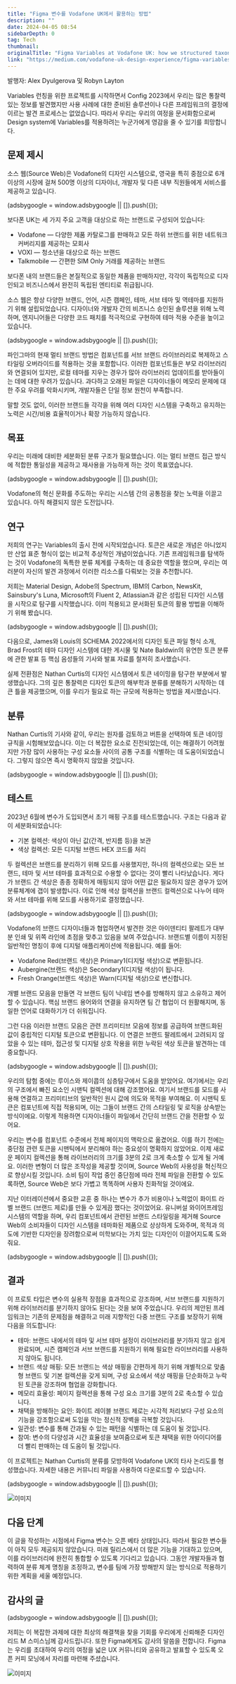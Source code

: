 ```yaml
---
title: "Figma 변수를 Vodafone UK에서 활용하는 방법"
description: ""
date: 2024-04-05 08:54
sidebarDepth: 0
tag: Tech
thumbnail: 
originalTitle: "Figma Variables at Vodafone UK: how we structured taxonomy for a complex multi-brand design system"
link: "https://medium.com/vodafone-uk-design-experience/figma-variables-at-vodafone-uk-how-we-structured-taxonomy-for-a-complex-multi-brand-design-system-693b1b95675f"
---
```



발행자: Alex Dyulgerova 및 Robyn Layton

Variables 런칭을 위한 프로젝트를 시작하면서 Config 2023에서 우리는 많은 통찰력있는 정보를 발견했지만 사용 사례에 대한 준비된 솔루션이나 다른 프레임워크의 결정에 이르는 발견 프로세스는 없었습니다. 따라서 우리는 우리의 여정을 문서화함으로써 Design system에 Variables를 적용하려는 누군가에게 영감을 줄 수 있기를 희망합니다.

## 문제 제시

소스 웹(Source Web)은 Vodafone의 디자인 시스템으로, 영국을 특히 중점으로 6개 이상의 시장에 걸쳐 500명 이상의 디자이너, 개발자 및 다른 내부 직원들에게 서비스를 제공하고 있습니다.

<!-- ui-log 수평형 -->
<ins class="adsbygoogle"
  style="display:block"
  data-ad-client="ca-pub-4877378276818686"
  data-ad-slot="9743150776"
  data-ad-format="auto"
  data-full-width-responsive="true"></ins>
<component is="script">
(adsbygoogle = window.adsbygoogle || []).push({});
</component>

보다폰 UK는 세 가지 주요 고객을 대상으로 하는 브랜드로 구성되어 있습니다:

- Vodafone — 다양한 제품 카탈로그를 판매하고 모든 하위 브랜드를 위한 네트워크 커버리지를 제공하는 모회사
- VOXI — 청소년을 대상으로 하는 브랜드
- Talkmobile — 간편한 SIM Only 거래를 제공하는 브랜드

보다폰 내의 브랜드들은 본질적으로 동일한 제품을 판매하지만, 각각이 독립적으로 디자인되고 비즈니스에서 완전히 독립된 엔티티로 취급됩니다.

소스 웹은 항상 다양한 브랜드, 언어, 시즌 캠페인, 테마, 서브 테마 및 역테마를 지원하기 위해 설립되었습니다. 디자이너와 개발자 간의 비즈니스 승인된 솔루션을 위해 노력하며, 엔지니어들은 다양한 코드 패치를 적극적으로 구현하여 테마 적용 수준을 높이고 있습니다.

<!-- ui-log 수평형 -->
<ins class="adsbygoogle"
  style="display:block"
  data-ad-client="ca-pub-4877378276818686"
  data-ad-slot="9743150776"
  data-ad-format="auto"
  data-full-width-responsive="true"></ins>
<component is="script">
(adsbygoogle = window.adsbygoogle || []).push({});
</component>

파인그마의 현재 멀티 브랜드 방법은 컴포넌트를 서브 브랜드 라이브러리로 복제하고 스타일링 오버라이드를 적용하는 것을 포함합니다. 이러한 컴포넌트들은 부모 라이브러리와 연결되어 있지만, 로컬 테마를 지우는 경우가 많아 라이브러리 업데이트를 받아들이는 데에 대한 우려가 있습니다. 과다하고 오래된 파일은 디자이너들이 메모리 문제에 대한 주요 우려를 악화시키며, 개발자들은 단일 정보 원천이 부족합니다.

말할 것도 없이, 이러한 브랜드들 각각을 위해 여러 디자인 시스템을 구축하고 유지하는 노력은 시간/비용 효율적이거나 확장 가능하지 않습니다.

## 목표

우리는 미래에 대비한 세분화된 분류 구조가 필요했습니다. 이는 멀티 브랜드 접근 방식에 적합한 통일성을 제공하고 재사용을 가능하게 하는 것이 목표였습니다.

<!-- ui-log 수평형 -->
<ins class="adsbygoogle"
  style="display:block"
  data-ad-client="ca-pub-4877378276818686"
  data-ad-slot="9743150776"
  data-ad-format="auto"
  data-full-width-responsive="true"></ins>
<component is="script">
(adsbygoogle = window.adsbygoogle || []).push({});
</component>

Vodafone의 혁신 문화를 주도하는 우리는 시스템 간의 공통점을 찾는 노력을 이끌고 있습니다. 아직 해결되지 않은 도전입니다.

## 연구

저희의 연구는 Variables의 출시 전에 시작되었습니다. 토큰은 새로운 개념은 아니었지만 산업 표준 형식이 없는 비교적 추상적인 개념이었습니다. 기존 프레임워크를 탐색하는 것이 Vodafone의 독특한 분류 체계를 구축하는 데 중요한 역할을 했으며, 우리는 여러분이 자신의 발견 과정에서 이러한 리소스를 다뤄보는 것을 추천합니다.

저희는 Material Design, Adobe의 Spectrum, IBM의 Carbon, NewsKit, Sainsbury's Luna, Microsoft의 Fluent 2, Atlassian과 같은 성립된 디자인 시스템을 시작으로 탐구를 시작했습니다. 이미 적용되고 문서화된 토큰의 활용 방법을 이해하기 위해 봤습니다.

<!-- ui-log 수평형 -->
<ins class="adsbygoogle"
  style="display:block"
  data-ad-client="ca-pub-4877378276818686"
  data-ad-slot="9743150776"
  data-ad-format="auto"
  data-full-width-responsive="true"></ins>
<component is="script">
(adsbygoogle = window.adsbygoogle || []).push({});
</component>

다음으로, James와 Louis의 SCHEMA 2022에서의 디자인 토큰 파일 형식 소개, Brad Frost의 테마 디자인 시스템에 대한 게시물 및 Nate Baldwin의 유연한 토큰 분류에 관한 발표 등 핵심 음성들의 기사와 발표 자료를 철저히 조사했습니다.

실제 전환점은 Nathan Curtis의 디자인 시스템에서 토큰 네이밍을 탐구한 부분에서 발생했습니다. 그의 깊은 통찰력은 디자인 토큰의 해부학과 분류를 분해하기 시작하는 데 큰 틀을 제공했으며, 이를 우리가 필요로 하는 규모에 적용하는 방법을 제시했습니다.

## 분류

Nathan Curtis의 기사와 같이, 우리는 원자를 검토하고 버튼을 선택하여 토큰 네이밍 규칙을 시험해보았습니다. 이는 더 복잡한 요소로 진전되었는데, 이는 해결하기 어려웠지만 가장 많이 사용하는 구성 요소들 사이의 공통 구조를 식별하는 데 도움이되었습니다. 그렇지 않으면 즉시 명확하지 않았을 것입니다.

<!-- ui-log 수평형 -->
<ins class="adsbygoogle"
  style="display:block"
  data-ad-client="ca-pub-4877378276818686"
  data-ad-slot="9743150776"
  data-ad-format="auto"
  data-full-width-responsive="true"></ins>
<component is="script">
(adsbygoogle = window.adsbygoogle || []).push({});
</component>

## 테스트

2023년 6월에 변수가 도입되면서 초기 매핑 구조를 테스트했습니다. 구조는 다음과 같이 세분화되었습니다:

- 기본 컬렉션: 색상이 아닌 값(간격, 반지름 등)을 보관
- 색상 컬렉션: 모든 디지털 브랜드 HEX 코드를 처리

두 컬렉션은 브랜드를 분리하기 위해 모드를 사용했지만, 하나의 컬렉션으로는 모든 브랜드, 테마 및 서브 테마를 효과적으로 수용할 수 없다는 것이 빨리 나타났습니다. 게다가 브랜드 간 색상은 종종 정확하게 매핑되지 않아 어떤 값은 필요하지 않은 경우가 있어 분류체계에 갭이 발생합니다. 이로 인해 색상 컬렉션을 브랜드 컬렉션으로 나누어 테마와 서브 테마를 위해 모드를 사용하기로 결정했습니다.

<!-- ui-log 수평형 -->
<ins class="adsbygoogle"
  style="display:block"
  data-ad-client="ca-pub-4877378276818686"
  data-ad-slot="9743150776"
  data-ad-format="auto"
  data-full-width-responsive="true"></ins>
<component is="script">
(adsbygoogle = window.adsbygoogle || []).push({});
</component>

Vodafone의 브랜드 디자이너들과 협업하면서 발견한 것은 아이덴티티 팔레트가 대부분 인쇄 및 위쪽 라인에 초점을 맞추고 있음을 보여 주었습니다. 브랜드별 이름이 지정된 일반적인 명칭이 후에 디지털 애플리케이션에 적용됩니다. 예를 들어:

- Vodafone Red(브랜드 색상)은 Primary1(디지털 색상)으로 변환됩니다.
- Aubergine(브랜드 색상)은 Secondary1(디지털 색상)이 됩니다.
- Fresh Orange(브랜드 색상)은 Warn(디지털 색상)으로 변신합니다.

개별 브랜드 모음을 만들면 각 브랜드 팀이 닉네임 변수를 방해하지 않고 소유하고 제어할 수 있습니다. 핵심 브랜드 용어와의 연결을 유지하면 팀 간 협업이 더 원활해지며, 동일한 언어로 대화하기가 더 쉬워집니다.

그런 다음 이러한 브랜드 모음은 관련 프리미티브 모음에 정보를 공급하여 브랜드화된 값이 중립적인 디지털 토큰으로 변환됩니다. 이 연결은 브랜드 팔레트에서 고려되지 않았을 수 있는 테마, 접근성 및 디지털 상호 작용을 위한 누락된 색상 토큰을 발견하는 데 중요합니다.

<!-- ui-log 수평형 -->
<ins class="adsbygoogle"
  style="display:block"
  data-ad-client="ca-pub-4877378276818686"
  data-ad-slot="9743150776"
  data-ad-format="auto"
  data-full-width-responsive="true"></ins>
<component is="script">
(adsbygoogle = window.adsbygoogle || []).push({});
</component>

우리의 탐험 중에는 루이스와 제이콥의 심층탐구에서 도움을 받았어요. 여기에서는 우리의 구조에서 빠진 요소인 시맨틱 컬렉션에 대해 강조했어요. 여기서 브랜드를 모드를 사용해 연결하고 프리미티브의 일반적인 원시 값에 의도와 목적을 부여해요. 이 시맨틱 토큰은 컴포넌트에 직접 적용되며, 이는 그들이 브랜드 간의 스타일링 및 로직을 상속받는 방식이에요. 이렇게 적용하면 디자이너들이 파일에서 간단히 브랜드 간을 전환할 수 있어요.

우리는 변수를 컴포넌트 수준에서 전체 페이지의 맥락으로 옮겼어요. 이를 하기 전에는 중단점 관련 토큰을 시맨틱에서 분리해야 하는 중요성이 명확하지 않았어요. 이제 새로운 페이지 컬렉션을 통해 라이브러리의 크기를 3분의 2로 크게 축소할 수 있게 될 거예요. 이러한 변형이 더 많은 조작성을 제공할 것이며, Source Web의 사용성을 혁신적으로 향상시킬 것입니다. 소비 팀이 작업 중인 중단점에 따라 전체 파일을 전환할 수 있도록하면, Source Web은 보다 가볍고 똑똑하며 사용자 친화적일 것이에요.

지난 이터레이션에서 중요한 교훈 중 하나는 변수가 추가 비용이나 노력없이 화이트 라벨 브랜드 (브랜드 제로)를 만들 수 있게끔 했다는 것이었어요. 유니버설 와이어프레임 시스템의 역할을 하며, 우리 컴포넌트에서 관련된 브랜드 스타일링을 제거해 Source Web의 소비자들이 디자인 시스템을 테마화된 제품으로 상상하게 도와주며, 목적과 의도에 기반한 디자인을 장려함으로써 미학보다는 가치 있는 디자인이 이끌어지도록 도와줘요.

<!-- ui-log 수평형 -->
<ins class="adsbygoogle"
  style="display:block"
  data-ad-client="ca-pub-4877378276818686"
  data-ad-slot="9743150776"
  data-ad-format="auto"
  data-full-width-responsive="true"></ins>
<component is="script">
(adsbygoogle = window.adsbygoogle || []).push({});
</component>

## 결과

이 프로토 타입은 변수의 실용적 장점을 효과적으로 강조하며, 서브 브랜드를 지원하기 위해 라이브러리를 분기하지 않아도 된다는 것을 보여 주었습니다. 우리의 제안된 프레임워크는 기존의 문제점을 해결하고 미래 지향적인 다중 브랜드 구조를 보장하기 위해 다음을 의도합니다:

- 테마: 브랜드 내에서의 테마 및 서브 테마 설정이 라이브러리를 분기하지 않고 쉽게 완료되며, 시즌 캠페인과 서브 브랜드를 지원하기 위해 필요한 라이브러리를 사용하지 않아도 됩니다.
- 브랜드 색상 매핑: 모든 브랜드는 색상 매핑을 간편하게 하기 위해 개별적으로 맞춤형 브랜드 및 기본 컬렉션을 갖게 되며, 구성 요소에서 색상 매핑을 단순화하고 누락된 토큰을 강조하며 협업을 강화합니다.
- 메모리 효율성: 페이지 컬렉션을 통해 구성 요소 크기를 3분의 2로 축소할 수 있습니다.
- 채택을 방해하는 요인: 화이트 레이블 브랜드 제로는 시각적 처리보다 구성 요소의 기능을 강조함으로써 도입을 막는 정신적 장벽을 극복할 것입니다.
- 일관성: 변수를 통해 간과될 수 있는 패턴을 식별하는 데 도움이 될 것입니다.
- 참여: 변수의 다양성과 시간 효율성을 보여줌으로써 토큰 채택을 위한 아이디어를 더 빨리 판매하는 데 도움이 될 것입니다.

이 프로젝트는 Nathan Curtis의 분류를 모방하여 Vodafone UK의 타사 논리도를 형성했습니다. 자세한 내용은 커뮤니티 파일을 사용하여 다운로드할 수 있습니다.

<!-- ui-log 수평형 -->
<ins class="adsbygoogle"
  style="display:block"
  data-ad-client="ca-pub-4877378276818686"
  data-ad-slot="9743150776"
  data-ad-format="auto"
  data-full-width-responsive="true"></ins>
<component is="script">
(adsbygoogle = window.adsbygoogle || []).push({});
</component>

![이미지](./img/FigmaVariablesatVodafoneUKhowwestructuredtaxonomyforacomplexmulti-branddesignsystem_0.png)

## 다음 단계

이 글을 작성하는 시점에서 Figma 변수는 오픈 베타 상태입니다. 따라서 필요한 변수들이 아직 모두 제공되지 않았습니다. 미래 릴리스에서 더 많은 기능을 기대하고 있으며, 이를 라이브러리에 완전히 통합할 수 있도록 기다리고 있습니다. 그동안 개발자들과 협력하여 분류 체계 명칭을 조정하고, 변수를 팀에 가장 방해받지 않는 방식으로 적용하기 위한 계획을 세울 예정입니다.

## 감사의 글

<!-- ui-log 수평형 -->
<ins class="adsbygoogle"
  style="display:block"
  data-ad-client="ca-pub-4877378276818686"
  data-ad-slot="9743150776"
  data-ad-format="auto"
  data-full-width-responsive="true"></ins>
<component is="script">
(adsbygoogle = window.adsbygoogle || []).push({});
</component>

저희는 이 복잡한 과제에 대한 최상의 해결책을 찾을 기회를 우리에게 신뢰해준 디자인 리드 M 스미스님께 감사드립니다. 또한 Figma에게도 감사의 말씀을 전합니다. Figma는 우리를 초대하여 우리의 여정을 넓은 UX 커뮤니티와 공유하고 발표할 수 있도록 오픈 커피 모닝에서 자리를 마련해 주셨습니다. 

![이미지](./img/FigmaVariablesatVodafoneUKhowwestructuredtaxonomyforacomplexmulti-branddesignsystem_1.png)